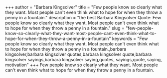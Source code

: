 +++
author = "Barbara Kingsolver"
title = "Few people know so clearly what they want. Most people can't even think what to hope for when they throw a penny in a fountain."
description = "the best Barbara Kingsolver Quote: Few people know so clearly what they want. Most people can't even think what to hope for when they throw a penny in a fountain."
slug = "few-people-know-so-clearly-what-they-want-most-people-cant-even-think-what-to-hope-for-when-they-throw-a-penny-in-a-fountain"
keywords = "Few people know so clearly what they want. Most people can't even think what to hope for when they throw a penny in a fountain.,barbara kingsolver,barbara kingsolver quotes,barbara kingsolver quote,barbara kingsolver sayings,barbara kingsolver saying,quotes, sayings,quote, saying, motivation"
+++
Few people know so clearly what they want. Most people can't even think what to hope for when they throw a penny in a fountain.
